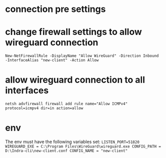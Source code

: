 # connection pre settings

# change firewall settings to allow wireguard connection
`
New-NetFirewallRule -DisplayName "Allow WireGuard" -Direction Inbound -InterfaceAlias "new-client" -Action Allow
`

# allow wireguard connection to all interfaces
`
netsh advfirewall firewall add rule name="Allow ICMPv4" protocol=icmpv4 dir=in action=allow
`

# env

The env must have the following variables set:
`
LISTEN_PORT=51820
WIREGUARD_EXE = C:\Program Files\WireGuard\wireguard.exe
CONFIG_PATH = D:\Indra-cli\new-client.conf
CONFIG_NAME = "new-client"
`
